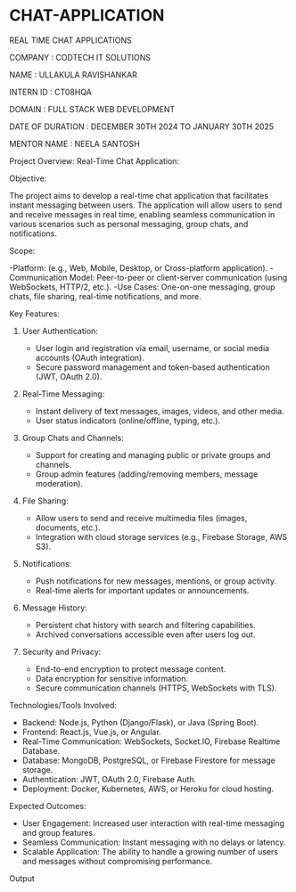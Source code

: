 # CHAT-APPLICATION
REAL TIME CHAT APPLICATIONS

COMPANY : CODTECH IT SOLUTIONS

NAME : ULLAKULA RAVISHANKAR

INTERN ID : CT08HQA

DOMAIN : FULL STACK WEB DEVELOPMENT

DATE OF DURATION : DECEMBER 30TH 2024 TO JANUARY 30TH 2025

MENTOR NAME : NEELA SANTOSH


Project Overview: Real-Time Chat Application:

Objective:

The project aims to develop a real-time chat application that facilitates instant messaging between users. The application will allow users to send and receive messages in real time, enabling seamless communication in various scenarios such as personal messaging, group chats, and notifications.

Scope:

-Platform: (e.g., Web, Mobile, Desktop, or Cross-platform application).
-Communication Model: Peer-to-peer or client-server communication (using WebSockets, HTTP/2, etc.).
-Use Cases: One-on-one messaging, group chats, file sharing, real-time notifications, and more.

Key Features:

1. User Authentication:
   - User login and registration via email, username, or social media accounts (OAuth integration).
   - Secure password management and token-based authentication (JWT, OAuth 2.0).

2. Real-Time Messaging:
   - Instant delivery of text messages, images, videos, and other media.
   - User status indicators (online/offline, typing, etc.).

3. Group Chats and Channels:
   - Support for creating and managing public or private groups and channels.
   - Group admin features (adding/removing members, message moderation).

4. File Sharing:
   - Allow users to send and receive multimedia files (images, documents, etc.).
   - Integration with cloud storage services (e.g., Firebase Storage, AWS S3).

5. Notifications:
   - Push notifications for new messages, mentions, or group activity.
   - Real-time alerts for important updates or announcements.

6. Message History:
   - Persistent chat history with search and filtering capabilities.
   - Archived conversations accessible even after users log out.

7. Security and Privacy:
   - End-to-end encryption to protect message content.
   - Data encryption for sensitive information.
   - Secure communication channels (HTTPS, WebSockets with TLS).
     

Technologies/Tools Involved:
- Backend: Node.js, Python (Django/Flask), or Java (Spring Boot).
- Frontend: React.js, Vue.js, or Angular.
- Real-Time Communication: WebSockets, Socket.IO, Firebase Realtime Database.
- Database: MongoDB, PostgreSQL, or Firebase Firestore for message storage.
- Authentication: JWT, OAuth 2.0, Firebase Auth.
- Deployment: Docker, Kubernetes, AWS, or Heroku for cloud hosting.

Expected Outcomes:

- User Engagement: Increased user interaction with real-time messaging and group features.
- Seamless Communication: Instant messaging with no delays or latency.
- Scalable Application: The ability to handle a growing number of users and messages without compromising performance.

Output
